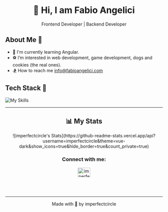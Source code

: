 <p align='center'>
<h1 align='center'>👋 Hi, I am Fabio Angelici</h2>
<p align='center'>Frontend Developer  | Backend Developer </h4>
</p>

## About Me 👦
 
- 🏐 I&#39;m currently learning Angular. 
- ⚽️ I’m interested in web development, game development, dogs and cookies (the real ones). 
- 🏂 How to reach me info@fabioangelici.com

## Tech Stack 💪
![My Skills](https://skillicons.dev/icons?i=js,tailwind,react,ts,laravel,nodejs,express)
<!--
<p>
<!-- JavaScript  
<img width='80px' height='25px' style="width:80px;height:25px" src='https://img.shields.io/badge/-JavaScript-F7DF1E?logo=javascript&logoColor=FFFFFF&style=plastic' />
<!-- Tailwind  
<img width='80px' height='25px' style="width:80px;height:25px" src='https://img.shields.io/badge/-TailwindCSS-06B6D4?logo=tailwind-css&logoColor=FFFFFF&style=plastic' />
<!-- React  
<img width='80px' height='25px' style="width:80px;height:25px" src='https://img.shields.io/badge/-React-61DAFB?logo=react&logoColor=FFFFFF&style=plastic' />
<!-- TypeScript  
<img width='80px' height='25px' style="width:80px;height:25px" src='https://img.shields.io/badge/-TypeScript-3178C6?logo=typescript&logoColor=FFFFFF&style=plastic' />
<!-- Angular  
<img width='80px' height='25px' style="width:80px;height:25px" src='https://img.shields.io/badge/-Angular-0F0F11?logo=angular&logoColor=FFFFFF&style=plastic' /> -->
<!-- Laravel  
<img width='80px' height='25px' style="width:80px;height:25px" src='https://img.shields.io/badge/-Laravel-FF2D20?logo=laravel&logoColor=FFFFFF&style=plastic' />
<!-- Node JS  
<img width='80px' height='25px' style="width:80px;height:25px" src='https://img.shields.io/badge/-Node.JS-5FA04E?logo=node-js&logoColor=FFFFFF&style=plastic' />
<!-- Express JS  
<img width='80px' height='25px' style="width:80px;height:25px" src='https://img.shields.io/badge/-Express-000000?logo=express&logoColor=FFFFFF&style=plastic' />
</p>
-->
---

<h2 align="center">📊 My Stats</h2>

<p align="center">
![imperfectcircle's Stats](https://github-readme-stats.vercel.app/api?username=imperfectcircle&theme=vue-dark&show_icons=true&hide_border=true&count_private=true)
</p>

<h3 align="center">Connect with me:</h3>
<p align="center">
<a href="https://www.linkedin.com/in/fabio-angelici" target="blank"><img align="center" src="https://raw.githubusercontent.com/rahuldkjain/github-profile-readme-generator/master/src/images/icons/Social/linked-in-alt.svg" alt="imperfectcircle" height="30px" width="40px" /></a>

</p>

<br/>
<br/>

---

<p align='center'>Made with 💙 by imperfectcircle</p>
